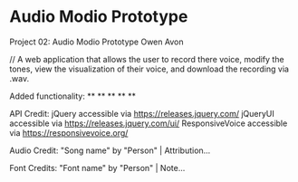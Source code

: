 # Audio Modio Prototype

Project 02: Audio Modio Prototype
Owen Avon

// A web application that allows the user to record there voice, modify the tones, view the visualization of their voice, and download the recording via .wav.

Added functionality:
**
**
**
**
**

API Credit:
jQuery accessible via https://releases.jquery.com/
jQueryUI accessible via https://releases.jquery.com/ui/
ResponsiveVoice accessible via https://responsivevoice.org/

Audio Credit:
"Song name" by "Person" | Attribution...

Font Credits:
"Font name" by  "Person" | Note...
